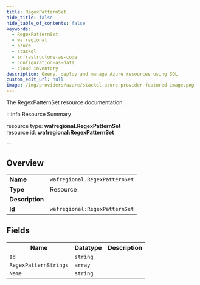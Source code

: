 ```yaml
---
title: RegexPatternSet
hide_title: false
hide_table_of_contents: false
keywords:
  - RegexPatternSet
  - wafregional
  - azure
  - stackql
  - infrastructure-as-code
  - configuration-as-data
  - cloud inventory
description: Query, deploy and manage Azure resources using SQL
custom_edit_url: null
image: /img/providers/azure/stackql-azure-provider-featured-image.png
---
```

The RegexPatternSet resource documentation.

:::info Resource Summary

<div class="row">
<div class="providerDocColumn">
<span>resource type:&nbsp;<b>wafregional.RegexPatternSet</b></span><br />
<span>resource id:&nbsp;<b>wafregional:RegexPatternSet</b></span><br />
</div>
</div>

:::

## Overview
<table><tbody>
<tr><td><b>Name</b></td><td><code>wafregional.RegexPatternSet</code></td></tr>
<tr><td><b>Type</b></td><td>Resource</td></tr>
<tr><td><b>Description</b></td><td></td></tr>
<tr><td><b>Id</b></td><td><code>wafregional:RegexPatternSet</code></td></tr>
</tbody></table>

## Fields
<table><tbody>
<tr><th>Name</th><th>Datatype</th><th>Description</th></tr>
<tr><td><code>Id</code></td><td><code>string</code></td><td></td></tr><tr><td><code>RegexPatternStrings</code></td><td><code>array</code></td><td></td></tr><tr><td><code>Name</code></td><td><code>string</code></td><td></td></tr>
</tbody></table>